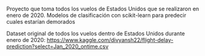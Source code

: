 Proyecto que toma todos los vuelos de Estados Unidos que se realizaron en enero de 2020. 
Modelos de clasificación con scikit-learn para predecir cuales estarían demorados



Dataset original de todos los vuelos dentro de Estados Unidos durante enero de 2020: https://www.kaggle.com/divyansh22/flight-delay-prediction?select=Jan_2020_ontime.csv
